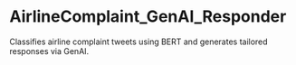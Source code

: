 # AirlineComplaint_GenAI_Responder
Classifies airline complaint tweets using BERT and generates tailored responses via GenAI.
